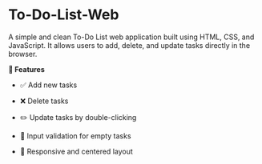 # To-Do-List-Web

A simple and clean To-Do List web application built using HTML, CSS, and JavaScript. It allows users to add, delete, and update tasks directly in the browser.

**🚀 Features**

   - ✅ Add new tasks

   - ❌ Delete tasks

   - ✏️ Update tasks by double-clicking

   - 🧼 Input validation for empty tasks

   - 🎯 Responsive and centered layout
